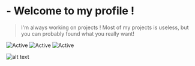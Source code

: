 # - Welcome to my profile !

>I'm always working on projects ! Most of my projects is useless, but you can probably found what you really want!

![Active](https://img.shields.io/badge/Language-JS%20%2F%20C%23%20%2F%20HTML-blueviolet)
![Active](https://img.shields.io/badge/Experience-Average-blue)
![Active](https://img.shields.io/badge/%F0%9F%8C%8E-French%20%2F%20English-9cf)

![alt text](https://media1.tenor.com/images/560d374d61ca648643993fde618c3007/tenor.gif?itemid=14914056)
